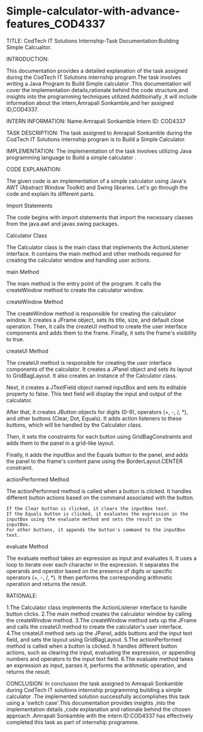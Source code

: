 # Simple-calculator-with-advance-features_COD4337
TITLE: 
CodTech IT Solutions Internship-Task Documentation:Building Simple Calcualtor.

INTRODUCTION:

This documentation provides a detailed explanation of the task assigned during the CodTech IT Solutions internship program.The task involves writing a Java Program to Build Simple calculator .This documentation will cover the implementation details,rationale behind the code structure,and insights into the programming techniques utilized.Additioinally ,it will include information about the intern,Amrapali Sonkamble,and her assigned ID,COD4337.

INTERN INFORMATION:
Name:Amrapali Sonkamble Intern ID: COD4337

TASK DESCRIPTION:
The task assigned to Amrapali Sonkamble during the CodTech IT Solutions internship program is to Build a Simple Calculator.

IMPLEMENTATION:
The implememtation of the task involves utilizing Java programming language to Build a simple calculator .

CODE EXPLANATION:


The given code is an implementation of a simple calculator using Java's AWT (Abstract Window Toolkit) and Swing libraries. Let's go through the code and explain its different parts.

Import Statements

The code begins with import statements that import the necessary classes from the java.awt and javax.swing packages.

Calculator Class

The Calculator class is the main class that implements the ActionListener interface. It contains the main method and other methods required for creating the calculator window and handling user actions.

main Method

The main method is the entry point of the program. It calls the createWindow method to create the calculator window.

createWindow Method

The createWindow method is responsible for creating the calculator window. It creates a JFrame object, sets its title, size, and default close operation. Then, it calls the createUI method to create the user interface components and adds them to the frame. Finally, it sets the frame's visibility to true.

createUI Method

The createUI method is responsible for creating the user interface components of the calculator. It creates a JPanel object and sets its layout to GridBagLayout. It also creates an instance of the Calculator class.

Next, it creates a JTextField object named inputBox and sets its editable property to false. This text field will display the input and output of the calculator.

After that, it creates JButton objects for digits (0-9), operators (+, -, /, *), and other buttons (Clear, Dot, Equals). It adds action listeners to these buttons, which will be handled by the Calculator class.

Then, it sets the constraints for each button using GridBagConstraints and adds them to the panel in a grid-like layout.

Finally, it adds the inputBox and the Equals button to the panel, and adds the panel to the frame's content pane using the BorderLayout.CENTER constraint.

actionPerformed Method

The actionPerformed method is called when a button is clicked. It handles different button actions based on the command associated with the button.

    If the Clear button is clicked, it clears the inputBox text.
    If the Equals button is clicked, it evaluates the expression in the inputBox using the evaluate method and sets the result in the inputBox.
    For other buttons, it appends the button's command to the inputBox text.


evaluate Method

The evaluate method takes an expression as input and evaluates it. It uses a loop to iterate over each character in the expression. It separates the operands and operator based on the presence of digits or specific operators (+, -, /, *). It then performs the corresponding arithmetic operation and returns the result.

RATIONALE:



  1.The Calculator class implements the ActionListener interface to handle button clicks.
  2.The main method creates the calculator window by calling the createWindow method.
   3.The createWindow method sets up the JFrame and calls the createUI method to create the calculator's user interface.
   4.The createUI method sets up the JPanel, adds buttons and the input text field, and sets the layout using GridBagLayout.
    5.The actionPerformed method is called when a button is clicked. It handles different button actions, such as clearing the input, evaluating the expression, or appending numbers and operators to the input text field.
    6.The evaluate method takes an expression as input, parses it, performs the arithmetic operation, and returns the result.


CONCLUSION: In conclusion the task assigned to Amrapali Sonkamble during CodTech IT solutions internship programming building a simple calculator .The implemented solution successfully accomplishes this task using a 'switch case'.This documentation provides insights ,into the implementation details ,code explanation and rationale behind the chosen approach .Amrapali Sonkamble with the intern ID:COD4337 has effectively completed this task as part of internship programme.
